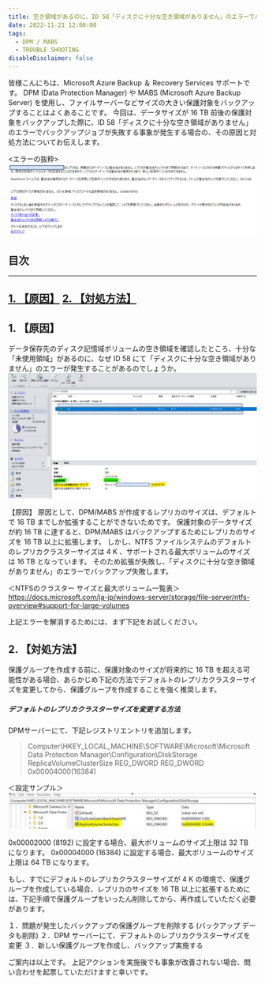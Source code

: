 ```yaml
---
title: 空き領域があるのに、ID 58「ディスクに十分な空き領域がありません」のエラーでバックアップジョブが失敗する場合の対処方法
date: 2022-11-21 12:00:00
tags:
  - DPM / MABS 
  - TROUBLE SHOOTING
disableDisclaimer: false
---
```

<!-- more -->
皆様こんにちは、Microsoft Azure Backup ＆ Recovery Services サポートです。 
DPM (Data Protection Manager) や MABS (Microsoft Azure Backup Server) を使用し、ファイルサーバーなどサイズの大きい保護対象をバックアップすることはよくあることです。 
今回は、データサイズが 16 TB 前後の保護対象をバックアップした際に、ID 58「ディスクに十分な空き領域がありません」のエラーでバックアップジョブが失敗する事象が発生する場合の、その原因と対処方法についてお伝えします。 

<エラーの抜粋> 
![エラーの抜粋](./Error_58_NoDiskSpace/Error_58_NoDiskSpace_01.png)

## 目次
-----------------------------------------------------------
[1. 【原因】](#1)
[2. 【対処方法】](#2)
-----------------------------------------------------------

## 1. 【原因】<a id="1"></a>
データ保存先のディスク記憶域ボリュームの空き領域を確認したところ、十分な「未使用領域」があるのに、なぜ ID 58 にて「ディスクに十分な空き領域がありません」のエラーが発生することがあるのでしょうか。 
![画面サンプル](./Error_58_NoDiskSpace/Error_58_NoDiskSpace_02.png)

【原因】 
原因として、DPM/MABS が作成するレプリカのサイズは、デフォルトで 16 TB までしか拡張することができないためです。
保護対象のデータサイズが約 16 TB に達すると、DPM/MABS はバックアップするためにレプリカのサイズを 16 TB 以上に拡張します。 
しかし、NTFS ファイルシステムのデフォルトのレプリカクラスターサイズは 4 K 、サポートされる最大ボリュームのサイズは 16 TB となっています。
そのため拡張が失敗し、「ディスクに十分な空き領域がありません」のエラーでバックアップ失敗します。 
 
＜NTFSのクラスター サイズと最大ボリューム一覧表＞ 
https://docs.microsoft.com/ja-jp/windows-server/storage/file-server/ntfs-overview#support-for-large-volumes

上記エラーを解消するためには、まず下記をお試しください。

## 2. 【対処方法】<a id="2"></a>
保護グループを作成する前に、保護対象のサイズが将来的に 16 TB を超える可能性がある場合、あらかじめ下記の方法でデフォルトのレプリカクラスターサイズを変更してから、保護グループを作成することを強く推奨します。 

##### デフォルトのレプリカクラスターサイズを変更する方法
DPMサーバーにて、下記レジストリエントリを追加します。 

>Computer\HKEY_LOCAL_MACHINE\SOFTWARE\Microsoft\Microsoft Data Protection Manager\Configuration\DiskStorage 
>ReplicaVolumeClusterSize REG_DWORD 
>REG_DWORD 
>0x00004000(16384) 
 
＜設定サンプル＞ 
![設定サンプル](./Error_58_NoDiskSpace/Error_58_NoDiskSpace_03.png)

0x00002000 (8192) に設定する場合、最大ボリュームのサイズ上限は 32 TB になります。 
0x00004000 (16384) に設定する場合、最大ボリュームのサイズ上限は 64 TB になります。 

もし、すでにデフォルトのレプリカクラスターサイズが 4 K の環境で、保護グループを作成している場合、レプリカのサイズを 16 TB 以上に拡張するためには、下記手順で保護グループをいったん削除してから、再作成していただく必要があります。 
 
１．問題が発生したバックアップの保護グループを削除する (バックアップ データも削除)
２．DPM サーバーにて、デフォルトのレプリカクラスターサイズを変更 
３．新しい保護グループを作成し、バックアップ実施する 

ご案内は以上です。
上記アクションを実施後でも事象が改善されない場合、問い合わせを起票していただけますと幸いです。